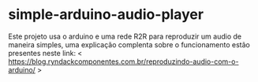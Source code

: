 # simple-arduino-audio-player
Este projeto usa o arduino e uma rede R2R para reproduzir um audio de maneira simples, uma explicação complenta sobre o funcionamento estão presentes neste link: 
< https://blog.ryndackcomponentes.com.br/reproduzindo-audio-com-o-arduino/ > 
